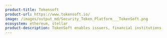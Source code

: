 ```yaml
---
product-title: Tokensoft
product-url: https://www.tokensoft.io/
image: /images/output_md/Security_Token_Platform___TokenSoft.png
ecosystem: ethereum, stellar
product-description: TokenSoft enables issuers, financial institutions, broker-dealers, real estate companies, and funds to meet compliance requirements for digital securities on the blockchain at issuance, distribution, and transfer.
---
```

